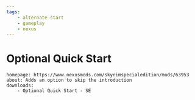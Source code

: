 ```yaml
---
tags:
    - alternate start
    - gameplay
    - nexus
---
```


# Optional Quick Start

```project_info
homepage: https://www.nexusmods.com/skyrimspecialedition/mods/63953
about: Adds an option to skip the introduction
downloads:
    - Optional Quick Start - SE
```
